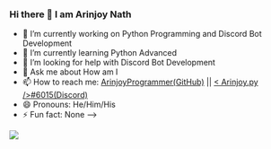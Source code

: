 ### Hi there 👋 I am Arinjoy Nath 

- 🔭 I’m currently working on Python Programming and Discord Bot Development
- 🌱 I’m currently learning Python Advanced
- 🤔 I’m looking for help with Discord Bot Development
- 💬 Ask me about How am I
- 📫 How to reach me: [ArinjoyProgrammer(GitHub)](https://github.com/ArinjoyProgrammer) || [< Arinjoy.py />#6015(Discord)](https://discord.com/users/943512400425025546)
- 😄 Pronouns: He/Him/His
- ⚡ Fun fact: None
-->

<div align=centre>
<img src=https://github-readme-stats.vercel.app/api?username=ArinjoyProgrammer&&show_icons=true&title_color=ffffff&icon_color=bb2acf&text_color=daf7dc&bg_color=151515>
</div>
